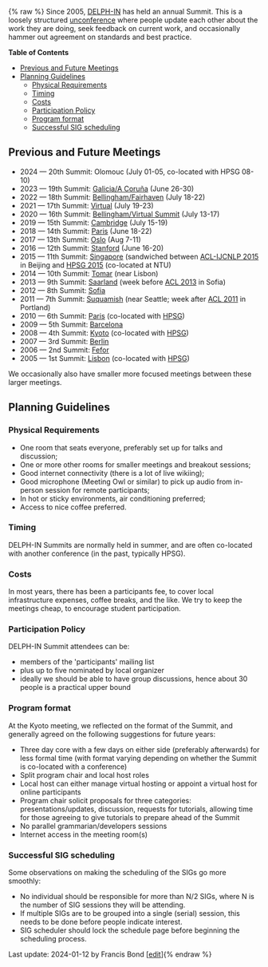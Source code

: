 {% raw %}
Since 2005, [DELPH-IN](http://wwww.delph-in.net) has held an annual
Summit. This is a loosely structured
[unconference](http://en.wikipedia.org/wiki/Unconference) where people
update each other about the work they are doing, seek feedback on
current work, and occasionally hammer out agreement on standards and
best practice.

<!-- markdown-toc start - Don't edit this section. Run M-x markdown-toc-refresh-toc -->

**Table of Contents**

- [Previous and Future Meetings](https://delph-in.github.io/docs/summits/SummitTop#previous-and-future-meetings)
- [Planning Guidelines](https://delph-in.github.io/docs/summits/SummitTop#planning-guidelines)
  - [Physical Requirements](https://delph-in.github.io/docs/summits/SummitTop#physical-requirements)
  - [Timing](https://delph-in.github.io/docs/summits/SummitTop#timing)
  - [Costs](https://delph-in.github.io/docs/summits/SummitTop#costs)
  - [Participation Policy](https://delph-in.github.io/docs/summits/SummitTop#participation-policy)
  - [Program format](https://delph-in.github.io/docs/summits/SummitTop#program-format)
  - [Successful SIG scheduling](https://delph-in.github.io/docs/summits/SummitTop#successful-sig-scheduling)

<!-- markdown-toc end -->


## Previous and Future Meetings

- 2024 — 20th Summit: Olomouc (July 01-05, co-located with HPSG 08-10)
- 2023 — 19th Summit: [Galicia/A Coruña](https://delph-in.github.io/docs/summits/GaliciaTop) (June 26-30)
- 2022 — 18th Summit: [Bellingham/Fairhaven](https://delph-in.github.io/docs/summits/FairhavenTop) (July 18-22)
- 2021 — 17th Summit: [Virtual](https://delph-in.github.io/docs/summits/Virtual2021Top) (July 19-23)
- 2020 — 16th Summit: [Bellingham/Virtual Summit](https://delph-in.github.io/docs/summits/BellinghamTop) (July 13-17)
- 2019 — 15th Summit: [Cambridge](https://delph-in.github.io/docs/summits/CambridgeTop) (July 15-19)
- 2018 — 14th Summit: [Paris](https://delph-in.github.io/docs/summits/DiderotTop) (June 18-22)
- 2017 — 13th Summit: [Oslo](https://delph-in.github.io/docs/summits/OsloTop) (Aug 7-11)
- 2016 — 12th Summit: [Stanford](https://delph-in.github.io/docs/summits/StanfordTop) (June 16-20)
- 2015 — 11th Summit: [Singapore](https://delph-in.github.io/docs/summits/SingaporeTop) (sandwiched between [ACL-IJCNLP 2015](http://acl2015.org/) in Beijing and [HPSG 2015](http://compling.hss.ntu.edu.sg/events/2015-hpsg/) (co-located at NTU)
- 2014 — 10th Summit: [Tomar](https://delph-in.github.io/docs/summits/TomarTop) (near Lisbon)
- 2013 — 9th Summit: [Saarland](https://delph-in.github.io/docs/summits/SaarlandTop) (week before [ACL 2013](http://acl2013.org/site/) in Sofia)
- 2012 — 8th Summit: [Sofia](https://delph-in.github.io/docs/summits/SofiaTop)
- 2011 — 7th Summit: [Suquamish](https://delph-in.github.io/docs/summits/SuquamishTop) (near Seattle; week after [ACL 2011](http://www.acl2011.org/) in Portland)
- 2010 — 6th Summit: [Paris](https://delph-in.github.io/docs/summits/ParisTop) (co-located with [HPSG](http://hpsg2010.linguist.univ-paris-diderot.fr/))
- 2009 — 5th Summit: [Barcelona](https://delph-in.github.io/docs/summits/BarcelonaTop)
- 2008 — 4th Summit: [Kyoto](https://delph-in.github.io/docs/summits/KyotoTop) (co-located with [HPSG](http://www.essex.ac.uk/linguistics/external/HPSG/Conferences/hpsg-2008/))
- 2007 — 3rd Summit: [Berlin](https://delph-in.github.io/docs/summits/BerlinTop)
- 2006 — 2nd Summit: [Fefor](https://delph-in.github.io/docs/summits/FeforTop)
- 2005 — 1st Summit: [Lisbon](https://delph-in.github.io/docs/summits/LisbonTop) (co-located with [HPSG](http://csli-publications.stanford.edu/HPSG/6/toc.shtml))

We occasionally also have smaller more focused meetings between these
larger meetings.

## Planning Guidelines

### Physical Requirements

- One room that seats everyone, preferably set up for talks and
discussion;
- One or more other rooms for smaller meetings and breakout sessions;
- Good internet connectivity (there is a lot of live wikiing);
- Good microphone (Meeting Owl or similar) to pick up audio from in-person session for remote participants;
- In hot or sticky environments, air conditioning preferred;
- Access to nice coffee preferred.

### Timing

DELPH-IN Summits are normally held in summer, and are often co-located
with another conference (in the past, typically HPSG).

### Costs

In most years, there has been a participants fee, to cover local
infrastructure expenses, coffee breaks, and the like. We try to keep the
meetings cheap, to encourage student participation.

### Participation Policy

DELPH-IN Summit attendees can be:

- members of the 'participants' mailing list
- plus up to five nominated by local organizer
- ideally we should be able to have group discussions, hence about 30
people is a practical upper bound

### Program format

At the Kyoto meeting, we reflected on the format of the Summit, and
generally agreed on the following suggestions for future years:

- Three day core with a few days on either side (preferably
afterwards) for less formal time (with format varying depending on
whether the Summit is co-located with a conference)
- Split program chair and local host roles
- Local host can either manage virtual hosting or appoint a virtual
host for online participants
- Program chair solicit proposals for three categories:
presentations/updates, discussion, requests for tutorials, allowing
time for those agreeing to give tutorials to prepare ahead of the
Summit
- No parallel grammarian/developers sessions
- Internet access in the meeting room(s)

### Successful SIG scheduling

Some observations on making the scheduling of the SIGs go more smoothly:

- No individual should be responsible for more than N/2 SIGs, where N
is the number of SIG sessions they will be attending.
- If multiple SIGs are to be grouped into a single (serial) session,
this needs to be done before people indicate interest.
- SIG scheduler should lock the schedule page before beginning the
scheduling process.

Last update: 2024-01-12 by Francis Bond [[edit](https://github.com/delph-in/docs/wiki/SummitTop/_edit)]{% endraw %}